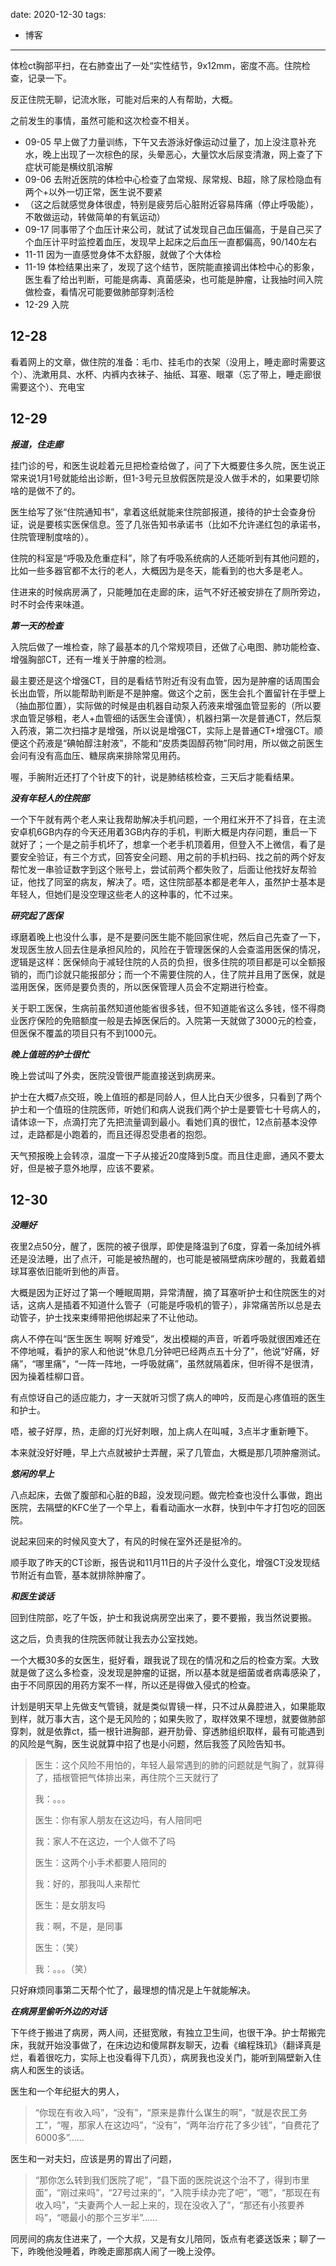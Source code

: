 date: 2020-12-30
tags:

- 博客

---



体检ct胸部平扫，在右肺查出了一处“实性结节，9x12mm，密度不高。住院检查，记录一下。

反正住院无聊，记流水账，可能对后来的人有帮助，大概。

<!--more-->



之前发生的事情，虽然可能和这次检查不相关。

- 09-05 早上做了力量训练，下午又去游泳好像运动过量了，加上没注意补充水，晚上出现了一次棕色的尿，头晕恶心，大量饮水后尿变清澈，网上查了下症状可能是横纹肌溶解
- 09-06 去附近医院的体检中心检查了血常规、尿常规、B超，除了尿检隐血有两个+以外一切正常，医生说不要紧
- （这之后就感觉身体很虚，特别是疲劳后心脏附近容易阵痛（停止呼吸能），不敢做运动，转做简单的有氧运动）
- 09-17 同事带了个血压计来公司，就试了试发现自己血压偏高，于是自己买了个血压计平时监控着血压，发现早上起床之后血压一直都偏高，90/140左右
- 11-11 因为一直感觉身体不太舒服，就做了个大体检
- 11-19 体检结果出来了，发现了这个结节，医院能直接调出体检中心的影象，医生看了给出判断，可能是病毒、真菌感染，也可能是肿瘤，让我抽时间入院做检查，看情况可能要做肺部穿刺活检
- 12-29 入院



## 12-28

看着网上的文章，做住院的准备：毛巾、挂毛巾的衣架（没用上，睡走廊时需要这个）、洗漱用具、水杯、内裤内衣袜子、抽纸、耳塞、眼罩（忘了带上，睡走廊很需要这个）、充电宝



## 12-29

***报道，住走廊***

挂门诊的号，和医生说趁着元旦把检查给做了，问了下大概要住多久院，医生说正常来说1月1号就能给出诊断，但1-3号元旦放假医院是没人做手术的，如果要切除啥的是做不了的。

医生给写了张“住院通知书”，拿着这纸就能来住院部报道，接待的护士会查身份证，说是要核实医保信息。签了几张告知书承诺书（比如不允许递红包的承诺书，住院管理制度啥的）。

住院的科室是“呼吸及危重症科”，除了有呼吸系统病的人还能听到有其他问题的，比如一些多器官都不太行的老人，大概因为是冬天，能看到的也大多是老人。

住进来的时候病房满了，只能睡加在走廊的床，运气不好还被安排在了厕所旁边，时不时会传来味道。



***第一天的检查***

入院后做了一堆检查，除了最基本的几个常规项目，还做了心电图、肺功能检查、增强胸部CT，还有一堆关于肿瘤的检测。

最主要还是这个增强CT，目的是看结节附近有没有血管，因为是肿瘤的话周围会长出血管，所以能帮助判断是不是肿瘤。做这个之前，医生会扎个置留针在手壁上（抽血那位置），实际做的时候是由机器自动泵入药液来增强血管显影的（所以要求血管足够粗，老人+血管细的话医生会谨慎），机器扫第一次是普通CT，然后泵入药液，第二次扫描才是增强，所以说是增强CT，实际上是普通CT+增强CT。顺便这个药液是“碘帕醇注射液”，不能和“皮质类固醇药物”同时用，所以做之前医生会问有没有高血压、糖尿病来排除常见用药。

喔，手腕附近还打了个针皮下的针，说是肺结核检查，三天后才能看结果。



***没有年轻人的住院部***

一个下午就有两个老人来让我帮助解决手机问题，一个用红米开不了抖音，在主流安卓机6GB内存的今天还用着3GB内存的手机，判断大概是内存问题，重启一下就好了；一个是之前手机坏了，想拿一个老手机顶着用，但登入不上微信，看了是要安全验证，有三个方式，回答安全问题、用之前的手机扫码、找之前的两个好友帮忙发一串验证数字到这个账号上，尝试前两个都失败了，后面让他找好友帮验证，他找了同室的病友，解决了。唔，这住院部基本都是老年人，虽然护士基本是年轻人，但她们是没空理这些老人的这种事的，忙不过来。



***研究起了医保***

琢磨着晚上也没什么事，是不是要问医生能不能回家住呢，然后自己先查了一下，发现医生放人回去住是承担风险的，风险在于管理医保的人会查滥用医保的情况，逻辑是这样：医保倾向于减轻住院的人员的负担，很多住院的项目都是可以全额报销的，而门诊就只能报部分；而一个不需要住院的人，住了院并且用了医保，就是滥用医保，医师是要负责的，所以医保管理人员会不定期进行检查。

关于职工医保，生病前虽然知道他能省很多钱，但不知道能省这么多钱，怪不得商业医疗保险的免赔额度一般是去掉医保后的。入院第一天就做了3000元的检查，但医保不覆盖的项目只有不到1000元。



***晚上值班的护士很忙***

晚上尝试叫了外卖，医院没管很严能直接送到病房来。

护士在大概7点交班，晚上值班的都是同龄人，但人比白天少很多，只看到了两个护士和一个值班的住院医师，听她们和病人说我们两个护士是要管七十号病人的，请体谅一下，点滴打完了先把流量调到最小。看她们真的很忙，12点前基本没停过，走路都是小跑着的，而且还得忍受患者的抱怨。

天气预报晚上会转凉，温度一下子从接近20度降到5度。而且住走廊，通风不要太好，但是被子意外地厚，应该不要紧。



## 12-30

***没睡好***

夜里2点50分，醒了，医院的被子很厚，即使是降温到了6度，穿着一条加绒外裤还是没法睡，出了点汗，可能是被热醒的，也可能是被隔壁病床吵醒的，我戴着蜡球耳塞依旧能听到他的声音。

大概是因为正好过了第一个睡眠周期，异常清醒，摘了耳塞听护士和住院医生的对话，这病人是插着不知道什么管子（可能是呼吸机的管子），非常痛苦所以总是去动管子，护士找来束缚带把他绑起来了不让他动。

病人不停在叫“医生医生 啊啊 好难受”，发出模糊的声音，听着呼吸就很困难还在不停地喊，看护的家人和他说“休息几分钟吧已经两点五十分了”，他说“好痛，好痛”，“哪里痛”，“一阵一阵地，一呼吸就痛”，虽然就隔着床，但听得不是很清，因为操着桂柳口音。

有点惊讶自己的适应能力，才一天就听习惯了病人的呻吟，反而是心疼值班的医生和护士。

唔，被子好厚，热，走廊的灯光好刺眼，加上病人在叫喊，3点半才重新睡下。

本来就没好好睡，早上六点就被护士弄醒，采了几管血，大概是那几项肿瘤测试。



***悠闲的早上***

八点起床，去做了腹部和心脏的B超，没发现问题。做完检查也没什么事做，跑出医院，去隔壁的KFC坐了一个早上，看看动画水一水群，快到中午才打包吃的回医院。

说起来回来的时候风变大了，有风的时候在室外还是挺冷的。

顺手取了昨天的CT诊断，报告说和11月11日的片子没什么变化，增强CT没发现结节附近有血管，基本就排除肿瘤了。



***和医生谈话***

回到住院部，吃了午饭，护士和我说病房空出来了，要不要搬，我当然说要搬。

这之后，负责我的住院医师就让我去办公室找她。

一个大概30多的女医生，挺好看，跟我说了现在的情况和之后的检查方案。大致就是做了这么多检查，没发现是肿瘤的证据，所以基本就是细菌或者病毒感染了，由于不同原因的用药方案不一样，所以还是得做入侵式的检查。

计划是明天早上先做支气管镜，就是类似胃镜一样，只不过从鼻腔进入，如果能取到样，就万事大吉，这个是无风险的；如果失败了，取样效果不理想，就要做肺部穿刺，就是依靠ct，插一根针进胸部，避开肋骨、穿透肺组织取样，最有可能遇到的风险是气胸，医生说就算中招了也是小问题，然后我签了风险告知书。

> 医生：这个风险不用怕的，年轻人最常遇到的肺的问题就是气胸了，就算得了，插根管把气体排出来，再住院个三天就行了
>
> 我：。。。
>
> 医生：你有家人朋友在这边吗，有人陪同吧
>
> 我：家人不在这边，一个人做不了吗
>
> 医生：这两个小手术都要人陪同的
>
> 我：好的，那我叫人来帮忙
>
> 医生：是女朋友吗
>
> 我：啊，不是，是同事
>
> 医生：（笑）
>
> 我：。。。（笑）
>

只好麻烦同事第二天帮个忙了，最理想的情况是上午就能解决。



***在病房里偷听外边的对话***

下午终于搬进了病房，两人间，还挺宽敞，有独立卫生间，也很干净。护士帮搬完床，我就开始没事做了，在床边边和傻屌群友聊天，边看《编程珠玑》（翻译真是烂，看着很吃力，实际上也没看得下几页），病房我也没关门，能听到隔壁新入住病人和医生的谈话。

医生和一个年纪挺大的男人，

> “你现在有收入吗”，“没有”，“原来是靠什么谋生的啊”，“就是农民工务工”，“喔，那家人在这边吗”，“没有”，“两年治疗花了多少钱”，“自费花了6000多”……


医生和一对夫妇，应该是男的胃出了问题，

> “那你怎么转到我们医院了呢”，“县下面的医院说这个治不了，得到市里面”，“刚过来吗”，“27号过来的”，“入院手续办完了吧”，“嗯”，“那现在有收入吗”，“夫妻两个人一起上来的，现在没收入了”，“那还有小孩要养吗”，“嗯最小的那个三岁半”……
>

同房间的病友住进来了，一个大叔，又是有女儿陪同，饭点有老婆送饭来；聊了一下，昨晚他没睡着，昨晚走廊那病人闹了一晚上没停。


